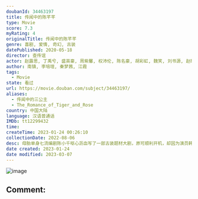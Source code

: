 ```yaml
---
doubanId: 34463197
title: 传闻中的陈芊芊
type: Movie
score: 7.3
myRating: 4
originalTitle: 传闻中的陈芊芊
genre: 喜剧, 爱情, 奇幻, 古装
datePublished: 2020-05-18
director: 查传谊
actor: 赵露思, 丁禹兮, 盛英豪, 周紫馨, 权沛伦, 陈名豪, 胡彩虹, 魏笑, 刘书源, 赵昕, 薛亦伦, 潘麓宇, 陈腾跃, 张婷婷, 郭佳伊, 申屠韩茜, 宁显周, 范晓明, 史艳, 葛昊, 李金燕, 赵梦娇, 李昂, 张皓承, 张渟渟, 钱文青, 喻庆辉, 付强, 吴逸伽, 沈驰, 大昕
author: 南镇, 李培瑄, 秦梦茜, 江霞
tags:
  - Movie
state: 看过
url: https://movie.douban.com/subject/34463197/
aliases:
  - 传闻中的三公主
  - The_Romance_of_Tiger_and_Rose
country: 中国大陆
language: 汉语普通话
IMDb: tt12299432
time: 
createTime: 2023-01-24 00:26:10
collectionDate: 2022-08-06
desc: 母胎单身七流编剧陈小千呕心沥血写了一部古装题材大剧，原可顺利开机，却因为演员韩明星对剧本感情戏质疑过多而崩盘。愤懑难平发誓要证明自己能力的她，意外卡进了自己的剧本，变身花垣城地位尊贵但恶评满满的三公主...
date created: 2023-01-24
date modified: 2023-03-07
---
```


![image](p2602398693.jpg)

Comment:
---
